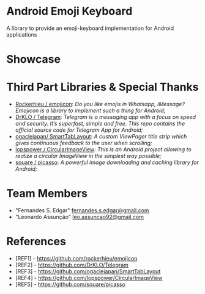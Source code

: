 # Android Emoji Keyboard
A library to provide an emoji-keyboard implementation for Android applications

# <a name="showcase"></a>Showcase

# <a name="third-part-libraries"></a>Third Part Libraries & Special Thanks
* [Rockerhieu / emojicon](REF1): _Do you like emojis in Whatsapp, iMessage? Emojicon is a library to implement such a thing for Android_;
* [DrKLO / Telegram](REF2): _Telegram is a messaging app with a focus on speed and security. It’s superfast, simple and free. This repo contains the official source code for Telegram App for Android;_
* [ogaclejapan/ SmartTabLayout](REF3): _A custom ViewPager title strip which gives continuous feedback to the user when scrolling;_
* [lopspower / CircularImageView](REF4): _This is an Android project allowing to realize a circular ImageView in the simplest way possible;_
* [square / picasso](#REF5): _A powerful image downloading and caching library for Android;_

# <a name="team-members"></a>Team Members
* "Fernandes S. Edgar" <fernandes.s.edgar@gmail.com>
* "Leonardo Assunção" <leo.assuncao92@gmail.com>

# <a name="references"></a>References
* <a name="REF4"></a>[REF1] - https://github.com/rockerhieu/emojicon
* <a name="REF5"></a>[REF2] - https://github.com/DrKLO/Telegram
* <a name="REF6"></a>[REF3] - https://github.com/ogaclejapan/SmartTabLayout
* <a name="REF7"></a>[REF4] - https://github.com/lopspower/CircularImageView
* <a name="REF8"></a>[REF5] - https://github.com/square/picasso
